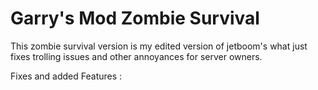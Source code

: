 # Garry's Mod Zombie Survival

This zombie survival version is my edited version of jetboom's what just fixes trolling issues and other annoyances for server owners.

Fixes and added Features :
